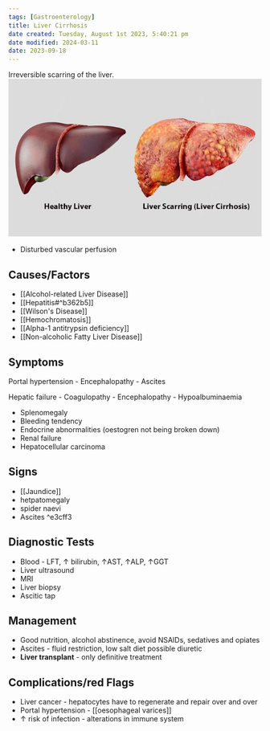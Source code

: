 ```yaml
---
tags: [Gastroenterology]
title: Liver Cirrhosis
date created: Tuesday, August 1st 2023, 5:40:21 pm
date modified: 2024-03-11
date: 2023-09-18
---
```


Irreversible scarring of the liver.
![|400](z_attachments/400-3.png)

- Disturbed vascular perfusion

## Causes/Factors

- [[Alcohol-related Liver Disease]]
- [[Hepatitis#^b362b5]]
- [[Wilson's Disease]]
- [[Hemochromatosis]]
- [[Alpha-1 antitrypsin deficiency]]
- [[Non-alcoholic Fatty Liver Disease]]

## Symptoms

Portal hypertension - Encephalopathy - Ascites

Hepatic failure - Coagulopathy - Encephalopathy - Hypoalbuminaemia

- Splenomegaly
- Bleeding tendency
- Endocrine abnormalities (oestogren not being broken down)
- Renal failure
- Hepatocellular carcinoma

## Signs

- [[Jaundice]]
- hetpatomegaly
- spider naevi
- Ascites ^e3cff3

## Diagnostic Tests

- Blood - LFT, $\uparrow$ bilirubin, $\uparrow$AST, $\uparrow$ALP, $\uparrow$GGT
- Liver ultrasound
- MRI
- Liver biopsy
- Ascitic tap

## Management

- Good nutrition, alcohol abstinence, avoid NSAIDs, sedatives and opiates
- Ascites - fluid restriction, low salt diet possible diuretic
- **Liver transplant** - only definitive treatment

## Complications/red Flags

- Liver cancer - hepatocytes have to regenerate and repair over and over
- Portal hypertension - [[oesophageal varices]]
- $\uparrow$ risk of infection - alterations in immune system
